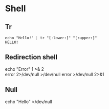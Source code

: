 # Shell

## Tr
```
echo "Hello!" | tr "[:lower:]" "[:upper:]"
HELLO!
```

## Redirection shell
echo "Error" 1 >& 2  
error 2>/dev/null >/dev/null
error >/dev/null 2>&1

## Null
echo "Hello" >/dev/null  
